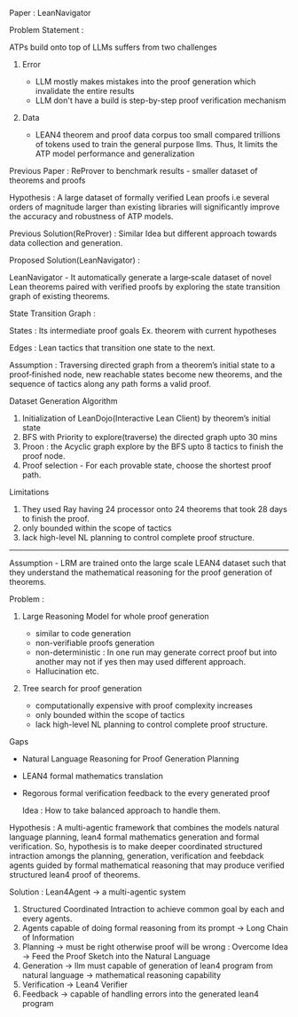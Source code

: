 Paper : LeanNavigator

Problem Statement :

ATPs build onto top of LLMs suffers from two challenges

1. Error

   - LLM mostly makes mistakes into the proof generation which invalidate the entire results
   - LLM don't have a build is step-by-step proof verification mechanism
2. Data

   - LEAN4 theorem and proof data corpus too small compared trillions of tokens used to train the general purpose llms. Thus, It limits the ATP model performance and generalization

Previous Paper : ReProver to benchmark results - smaller dataset of theorems and proofs

Hypothesis : A large dataset of formally verified Lean proofs i.e several orders of magnitude larger than existing libraries will significantly improve the accuracy and robustness of ATP models.

Previous Solution(ReProver) : Similar Idea but different approach towards data collection and generation.

Proposed Solution(LeanNavigator) :

LeanNavigator - It automatically generate a large‐scale dataset of novel Lean theorems paired with verified proofs by exploring the state transition graph of existing theorems.

State Transition Graph :

States : Its intermediate proof goals Ex. theorem with current hypotheses

Edges : Lean tactics that transition one state to the next.

Assumption : Traversing directed graph from a theorem’s initial state to a proof‐finished node, new reachable states become new theorems, and the sequence of tactics along any path forms a valid proof.

Dataset Generation Algorithm

1. Initialization of LeanDojo(Interactive Lean Client) by  theorem’s initial state
2. BFS with Priority to explore(traverse) the directed graph upto 30 mins
3. Proon : the Acyclic graph explore by the BFS upto 8 tactics to finish the proof node.
4. Proof selection - For each provable state, choose the shortest proof path.

Limitations

1. They used Ray having 24 processor onto 24 theorems that took 28 days to finish the proof.
2. only bounded within the scope of tactics
3. lack high-level NL planning to control complete proof structure.

---

Assumption - LRM are trained onto the large scale LEAN4 dataset such that they understand the mathematical reasoning for the proof generation of theorems.

Problem :

1. Large Reasoning Model for whole proof generation

   - similar to code generation
   - non-verifiable proofs generation
   - non-deterministic : In one run may generate correct proof but into another may not if yes then may used different approach.
   - Hallucination etc.
2. Tree search for proof generation

   - computationally expensive with proof complexity increases
   - only bounded within the scope of tactics
   - lack high-level NL planning to control complete proof structure.

Gaps

- Natural Language Reasoning for Proof Generation Planning
- LEAN4 formal mathematics translation
- Regorous formal verification feedback to the every generated proof

  Idea : How to take balanced approach to handle them.

Hypothesis : A multi-agentic framework that combines the models natural language planning, lean4 formal mathematics generation and formal verification. So, hypothesis is to make deeper coordinated structured intraction amongs the planning, generation, verification and feebdack agents guided by formal mathematical reasoning that may produce verified structured lean4 proof of theorems.

Solution : Lean4Agent -> a multi-agentic system

1. Structured Coordinated Intraction to achieve common goal by each and every agents.
2. Agents capable of doing formal reasoning from its prompt -> Long Chain of Information
3. Planning -> must be right otherwise proof will be wrong : Overcome Idea -> Feed the Proof Sketch into the Natural Language
4. Generation -> llm must capable of generation of lean4 program from natural language -> mathematical reasoning capability
5. Verification -> Lean4 Verifier
6. Feedback -> capable of handling errors into the generated lean4 program
